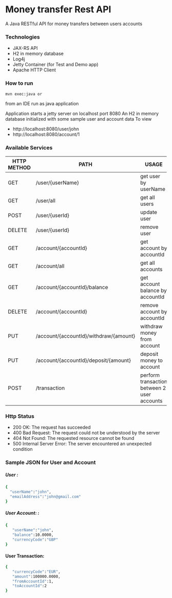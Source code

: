 # Money transfer Rest API

A Java RESTful API for money transfers between users accounts

### Technologies
- JAX-RS API
- H2 in memory database
- Log4j
- Jetty Container (for Test and Demo app)
- Apache HTTP Client


### How to run
```sh
mvn exec:java or 
```
from an IDE run as java application

Application starts a jetty server on localhost port 8080 An H2 in memory database initialized with some sample user and account data To view

- http://localhost:8080/user/john
- http://localhost:8080/account/1


### Available Services

| HTTP METHOD | PATH | USAGE |
| -----------| ------ | ------ |
| GET | /user/{userName} | get user by userName | 
| GET | /user/all | get all users | 
| POST | /user/{userId} | update user | 
| DELETE | /user/{userId} | remove user | 
| GET | /account/{accountId} | get account by accountId | 
| GET | /account/all | get all accounts | 
| GET | /account/{accountId}/balance | get account balance by accountId | 
| DELETE | /account/{accountId} | remove account by accountId | 
| PUT | /account/{accountId}/withdraw/{amount} | withdraw money from account | 
| PUT | /account/{accountId}/deposit/{amount} | deposit money to account | 
| POST | /transaction | perform transaction between 2 user accounts | 

### Http Status
- 200 OK: The request has succeeded
- 400 Bad Request: The request could not be understood by the server 
- 404 Not Found: The requested resource cannot be found
- 500 Internal Server Error: The server encountered an unexpected condition 

### Sample JSON for User and Account
##### User : 
```sh
{  
  "userName":"john",
  "emailAddress":"john@gmail.com"
} 
```
##### User Account: : 

```sh
{  
   "userName":"john",
   "balance":10.0000,
   "currencyCode":"GBP"
} 
```

#### User Transaction:
```sh
{  
   "currencyCode":"EUR",
   "amount":100000.0000,
   "fromAccountId":1,
   "toAccountId":2
}
```
